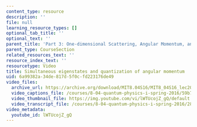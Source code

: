 ```yaml
---
content_type: resource
description: ''
file: null
learning_resource_types: []
optional_tab_title: ''
optional_text: ''
parent_title: 'Part 3: One-dimensional Scattering, Angular Momentum, and Central Potentials'
parent_type: CourseSection
related_resources_text: ''
resource_index_text: ''
resourcetype: Video
title: Simultaneous eigenstates and quantization of angular momentum
uid: 6a99382a-34de-817d-5f0c-fd223176de49
video_files:
  archive_url: https://archive.org/download/MIT8.04S16/MIT8_04S16_lec20_s4_300k.mp4
  video_captions_file: /courses/8-04-quantum-physics-i-spring-2016/59b74008284f53c4905c4e00ce60b1cf_lWTUcojZ_gQ.vtt
  video_thumbnail_file: https://img.youtube.com/vi/lWTUcojZ_gQ/default.jpg
  video_transcript_file: /courses/8-04-quantum-physics-i-spring-2016/286a93ba93dfb6a6e428824fc1372f66_lWTUcojZ_gQ.pdf
video_metadata:
  youtube_id: lWTUcojZ_gQ
---
```

